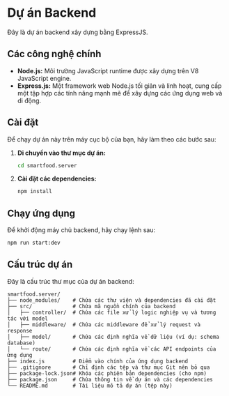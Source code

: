 # Dự án Backend

Đây là dự án backend xây dựng bằng ExpressJS.

## Các công nghệ chính

* **Node.js:** Môi trường JavaScript runtime được xây dựng trên V8 JavaScript engine.
* **Express.js:** Một framework web Node.js tối giản và linh hoạt, cung cấp một tập hợp các tính năng mạnh mẽ để xây dựng các ứng dụng web và di động.

## Cài đặt

Để chạy dự án này trên máy cục bộ của bạn, hãy làm theo các bước sau:

1.  **Di chuyển vào thư mục dự án:**
    ```bash
    cd smartfood.server
    ```

2.  **Cài đặt các dependencies:**
    ```bash
    npm install
    ```

## Chạy ứng dụng

Để khởi động máy chủ backend, hãy chạy lệnh sau:

```bash
npm run start:dev
```

## Cấu trúc dự án

Đây là cấu trúc thư mục của dự án backend:

```
smartfood.server/
├── node_modules/    # Chứa các thư viện và dependencies đã cài đặt
├── src/             # Chứa mã nguồn chính của backend
│   ├── controller/  # Chứa các file xử lý logic nghiệp vụ và tương tác với model
│   ├── middleware/  # Chứa các middleware để xử lý request và response
│   ├── model/       # Chứa các định nghĩa về dữ liệu (ví dụ: schema database)
│   └── route/       # Chứa các định nghĩa về các API endpoints của ứng dụng
├── index.js         # Điểm vào chính của ứng dụng backend
├── .gitignore       # Chỉ định các tệp và thư mục Git nên bỏ qua
├── package-lock.json# Khóa các phiên bản dependencies (cho npm)
├── package.json     # Chứa thông tin về dự án và các dependencies
└── README.md        # Tài liệu mô tả dự án (tệp này)
```
